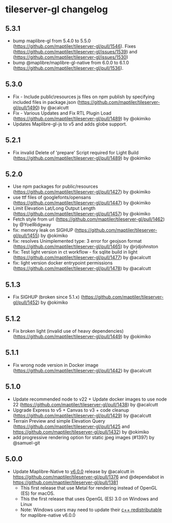 # tileserver-gl changelog

## 5.3.1
* bump maplibre-gl from 5.4.0 to 5.5.0 (https://github.com/maptiler/tileserver-gl/pull/1546). Fixes (https://github.com/maptiler/tileserver-gl/issues/1539) and (https://github.com/maptiler/tileserver-gl/issues/1530)
* bump @maplibre/maplibre-gl-native from 6.0.0 to 6.1.0 (https://github.com/maptiler/tileserver-gl/pull/1536).

## 5.3.0
* Fix - Include public\resources js files on npm publish by specifying included files in package.json (https://github.com/maptiler/tileserver-gl/pull/1490) by @acalcutt
* Fix - Various Updates and Fix RTL Plugin Load (https://github.com/maptiler/tileserver-gl/pull/1489) by @okimiko
* Updates Maplibre-gl-js to v5 and adds globe support.

## 5.2.1
* Fix invalid Delete of 'prepare' Script required for Light Build (https://github.com/maptiler/tileserver-gl/pull/1489) by @okimiko


## 5.2.0
* Use npm packages for public/resources (https://github.com/maptiler/tileserver-gl/pull/1427) by @okimiko
* use ttf files of googlefonts/opensans (https://github.com/maptiler/tileserver-gl/pull/1447) by @okimiko
* Limit Elevation Lat/Long Output Length (https://github.com/maptiler/tileserver-gl/pull/1457) by @okimiko
* Fetch style from url (https://github.com/maptiler/tileserver-gl/pull/1462) by @YoelRidgway
* fix: memory leak on SIGHUP (https://github.com/maptiler/tileserver-gl/pull/1455) by @okimiko
* fix: resolves Unimplemented type: 3 error for geojson format (https://github.com/maptiler/tileserver-gl/pull/1465) by @rjdjohnston
* fix: Test light version in ct workflow - fix sqlite build in light (https://github.com/maptiler/tileserver-gl/pull/1477) by @acalcutt
* fix: light version docker entrypoint permissions (https://github.com/maptiler/tileserver-gl/pull/1478) by @acalcutt

## 5.1.3
* Fix SIGHUP (broken since 5.1.x) (https://github.com/maptiler/tileserver-gl/pull/1452) by @okimiko

## 5.1.2
* Fix broken light (invalid use of heavy dependencies) (https://github.com/maptiler/tileserver-gl/pull/1449) by @okimiko

## 5.1.1
* Fix wrong node version in Docker image (https://github.com/maptiler/tileserver-gl/pull/1442) by @acalcutt

## 5.1.0
* Update recommended node to v22 + Update docker images to use node 22 (https://github.com/maptiler/tileserver-gl/pull/1438) by @acalcutt
* Upgrade Express to v5 + Canvas to v3 + code cleanup (https://github.com/maptiler/tileserver-gl/pull/1429) by @acalcutt
* Terrain Preview and simple Elevation Query (https://github.com/maptiler/tileserver-gl/pull/1425 and https://github.com/maptiler/tileserver-gl/pull/1432) by @okimiko
* add progressive rendering option for static jpeg images (#1397) by @samuel-git

## 5.0.0
* Update Maplibre-Native to [v6.0.0](https://github.com/maplibre/maplibre-native/releases/tag/node-v6.0.0) release by @acalcutt in https://github.com/maptiler/tileserver-gl/pull/1376 and @dependabot in https://github.com/maptiler/tileserver-gl/pull/1381 
  *  This first release that use Metal for rendering instead of OpenGL (ES) for macOS. 
  *  This the first release that uses OpenGL (ES) 3.0 on Windows and Linux 
  * Note: Windows users may need to update their [c++ redistributable ](https://learn.microsoft.com/en-us/cpp/windows/latest-supported-vc-redist?view=msvc-170) for maplibre-native v6.0.0
